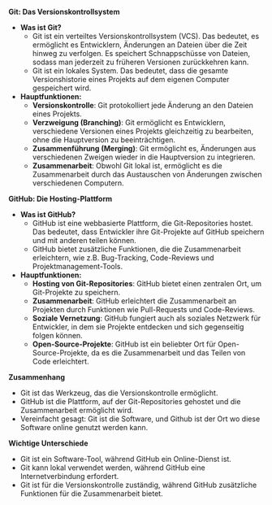 
**Git: Das Versionskontrollsystem**

- **Was ist Git?**
    - Git ist ein verteiltes Versionskontrollsystem (VCS). Das bedeutet, es ermöglicht es Entwicklern, Änderungen an Dateien über die Zeit hinweg zu verfolgen. Es speichert Schnappschüsse von Dateien, sodass man jederzeit zu früheren Versionen zurückkehren kann.
    - Git ist ein lokales System. Das bedeutet, dass die gesamte Versionshistorie eines Projekts auf dem eigenen Computer gespeichert wird.
- **Hauptfunktionen:**
    - **Versionskontrolle**: Git protokolliert jede Änderung an den Dateien eines Projekts.
    - **Verzweigung (Branching)**: Git ermöglicht es Entwicklern, verschiedene Versionen eines Projekts gleichzeitig zu bearbeiten, ohne die Hauptversion zu beeinträchtigen.
    - **Zusammenführung (Merging)**: Git ermöglicht es, Änderungen aus verschiedenen Zweigen wieder in die Hauptversion zu integrieren.
    - **Zusammenarbeit**: Obwohl Git lokal ist, ermöglicht es die Zusammenarbeit durch das Austauschen von Änderungen zwischen verschiedenen Computern.

**GitHub: Die Hosting-Plattform**

- **Was ist GitHub?**
    - GitHub ist eine webbasierte Plattform, die Git-Repositories hostet. Das bedeutet, dass Entwickler ihre Git-Projekte auf GitHub speichern und mit anderen teilen können.
    - GitHub bietet zusätzliche Funktionen, die die Zusammenarbeit erleichtern, wie z.B. Bug-Tracking, Code-Reviews und Projektmanagement-Tools.
- **Hauptfunktionen:**
    - **Hosting von Git-Repositories**: GitHub bietet einen zentralen Ort, um Git-Projekte zu speichern.
    - **Zusammenarbeit**: GitHub erleichtert die Zusammenarbeit an Projekten durch Funktionen wie Pull-Requests und Code-Reviews.
    - **Soziale Vernetzung**: GitHub fungiert auch als soziales Netzwerk für Entwickler, in dem sie Projekte entdecken und sich gegenseitig folgen können.
    - **Open-Source-Projekte**: GitHub ist ein beliebter Ort für Open-Source-Projekte, da es die Zusammenarbeit und das Teilen von Code erleichtert.

**Zusammenhang**

- Git ist das Werkzeug, das die Versionskontrolle ermöglicht.
- GitHub ist die Plattform, auf der Git-Repositories gehostet und die Zusammenarbeit ermöglicht wird.
- Vereinfacht gesagt: Git ist die Software, und Github ist der Ort wo diese Software online genutzt werden kann.

**Wichtige Unterschiede**

- Git ist ein Software-Tool, während GitHub ein Online-Dienst ist.
- Git kann lokal verwendet werden, während GitHub eine Internetverbindung erfordert.
- Git ist für die Versionskontrolle zuständig, während GitHub zusätzliche Funktionen für die Zusammenarbeit bietet.